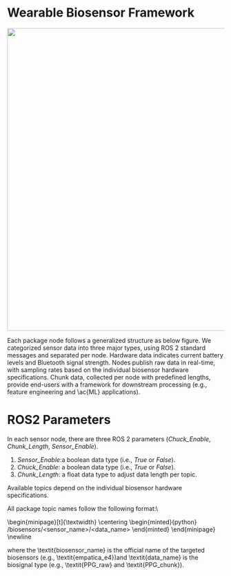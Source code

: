 #  Wearable Biosensor Framework
<p align="center">
<img src="https://github.com/SMARTlab-Purdue/ros2-foxy-wearable-biosensors/blob/master/media/img/ros2_node_structure-1.jpg" width="700" >
</p>

Each package node follows a generalized structure as below figure. We categorized sensor data into three major types, using ROS 2 standard messages and separated per node. Hardware data indicates current battery levels and Bluetooth signal strength. Nodes publish raw data in real-time, with sampling rates based on the individual biosensor hardware specifications. 
Chunk data, collected per node with predefined lengths, provide end-users with a framework for downstream processing (e.g., feature engineering and \ac{ML} applications). 

# ROS2 Parameters
In each sensor node, there are three ROS 2 parameters (_Chuck_Enable_, _Chunk_Length_, _Sensor_Enable_).

1) _Sensor_Enable_:a boolean data type (i.e., _True_ or _False_).
2) _Chuck_Enable_: a boolean data type (i.e., _True_ or _False_).
3) _Chunk_Length_: a float data type to adjust data length per topic. 



Available topics depend on the individual biosensor hardware specifications. 


All package topic names follow the following format:\\

\begin{minipage}[t]{\textwidth}
  \centering
  \begin{minted}{python}
/biosensors/<sensor_name>/<data_name>
  \end{minted}
\end{minipage}
\newline

where the \textit{biosensor\_name} is the official name of the targeted biosensors (e.g., \textit{empatica\_e4})and \textit{data\_name} is the biosignal type (e.g., \textit{PPG\_raw} and \textit{PPG\_chunk}).
